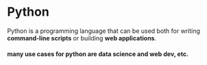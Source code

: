 # Python
Python is a programming language that can be used both for writing **command-line scripts** or building **web applications**.
#### many use cases for python are data science and web dev, etc.


 